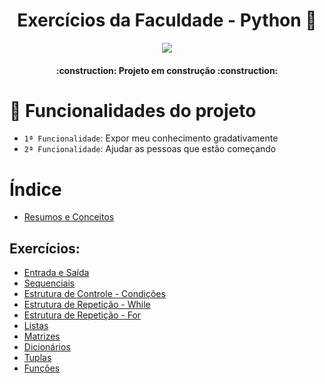 <h1 align="center" >Exercícios da Faculdade - Python 🐍</h1>

<p align="center">
<img src="http://img.shields.io/static/v1?label=STATUS&message=EM%20DESENVOLVIMENTO&color=GREEN&style=for-the-badge"/>
</p>

<h4 align="center"> 
    :construction:  Projeto em construção  :construction:
</h4>

# :hammer: Funcionalidades do projeto

- `1ª Funcionalidade`: Expor meu conhecimento gradativamente
- `2ª Funcionalidade`: Ajudar as pessoas que estão começando


# Índice 

* [Resumos e Conceitos](Resumos-e-Conceitos.md)


## Exercícios:

* [Entrada e Saída](exercicios-entrada-e-saida/entrada-e-saida.md)
* [Sequenciais](exercicios-sequencial/sequencial.md)
* [Estrutura de Controle - Condições](estrutura-de-controle---condições.md)
* [Estrutura de Repetição - While](exercicios-while/while.md)
* [Estrutura de Repetição - For](exercicios-for/for.md)
* [Listas](exercicios-lista/lista.md)
* [Matrizes](exercicios-matriz/matriz.md)
* [Dicionários](exercicios-dicionario/dicionario.md)
* [Tuplas](exercicios-tupla/tupla.md)
* [Funções](exercicios-funcao/funcao.md)
